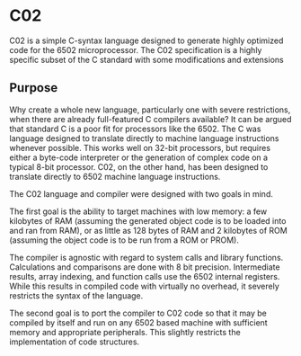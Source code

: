 # C02

C02 is a simple C-syntax language designed to generate highly optimized
code for the 6502 microprocessor. The C02 specification is a highly
specific subset of the C standard with some modifications and extensions

## Purpose

Why create a whole new language, particularly one with severe restrictions,
when there are already full-featured C compilers available? It can be
argued that standard C is a poor fit for processors like the 6502. The C 
was language designed to translate directly to machine language instructions 
whenever possible. This works well on 32-bit processors, but requires either 
a byte-code interpreter or the generation of complex code on a typical
8-bit processor. C02, on the other hand, has been designed to translate 
directly to 6502 machine language instructions.
 
The C02 language and compiler were designed with two goals in mind.

The first goal is the ability to target machines with low memory: a few 
kilobytes of RAM (assuming the generated object code is to be loaded into 
and ran from RAM), or as little as 128 bytes of RAM and 2 kilobytes of ROM
(assuming the object code is to be run from a ROM or PROM). 

The compiler is agnostic with regard to system calls and library functions. 
Calculations and comparisons are done with 8 bit precision. Intermediate 
results, array indexing, and function calls use the 6502 internal registers.
While this results in compiled code with virtually no overhead, it severely 
restricts the syntax of the language.

The second goal is to port the compiler to C02 code so that it may be
compiled by itself and run on any 6502 based machine with sufficient memory
and appropriate peripherals. This slightly restricts the implementation of
code structures.
